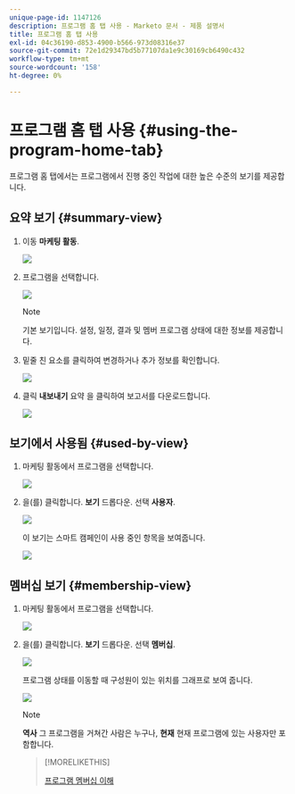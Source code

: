```yaml
---
unique-page-id: 1147126
description: 프로그램 홈 탭 사용 - Marketo 문서 - 제품 설명서
title: 프로그램 홈 탭 사용
exl-id: 04c36190-d853-4900-b566-973d08316e37
source-git-commit: 72e1d29347bd5b77107da1e9c30169cb6490c432
workflow-type: tm+mt
source-wordcount: '158'
ht-degree: 0%

---
```


# 프로그램 홈 탭 사용 {#using-the-program-home-tab}

프로그램 홈 탭에서는 프로그램에서 진행 중인 작업에 대한 높은 수준의 보기를 제공합니다.

## 요약 보기 {#summary-view}

1. 이동 **마케팅 활동**.

   ![](assets/login-marketing-activities-1.png)

1. 프로그램을 선택합니다.

   ![](assets/image2014-9-18-17-3a1-3a55.png)

   >[!NOTE]
   >
   >기본 보기입니다. 설정, 일정, 결과 및 멤버 프로그램 상태에 대한 정보를 제공합니다.

1. 밑줄 친 요소를 클릭하여 변경하거나 추가 정보를 확인합니다.

   ![](assets/image2014-9-18-17-3a2-3a53.png)

1. 클릭 **내보내기** 요약 을 클릭하여 보고서를 다운로드합니다.

   ![](assets/image2014-9-18-17-3a3-3a47.png)

## 보기에서 사용됨 {#used-by-view}

1. 마케팅 활동에서 프로그램을 선택합니다.

   ![](assets/image2014-9-18-17-3a4-3a24.png)

1. 을(를) 클릭합니다. **보기** 드롭다운. 선택 **사용자**.

   ![](assets/image2014-9-18-17-3a5-3a2.png)

   이 보기는 스마트 캠페인이 사용 중인 항목을 보여줍니다.

   ![](assets/image2014-9-18-17-3a6-3a4.png)

## 멤버십 보기 {#membership-view}

1. 마케팅 활동에서 프로그램을 선택합니다.

   ![](assets/image2014-9-18-17-3a7-3a25.png)

1. 을(를) 클릭합니다. **보기** 드롭다운. 선택 **멤버십**.

   ![](assets/image2014-9-18-17-3a7-3a49.png)

   프로그램 상태를 이동할 때 구성원이 있는 위치를 그래프로 보여 줍니다.

   ![](assets/image2014-9-18-17-3a8-3a1.png)

   >[!NOTE]
   >
   >**역사** 그 프로그램을 거쳐간 사람은 누구나, **현재** 현재 프로그램에 있는 사용자만 포함합니다.

   >[!MORELIKETHIS]
   >
   >[프로그램 멤버십 이해](/help/marketo/product-docs/core-marketo-concepts/programs/creating-programs/understanding-program-membership.md)
